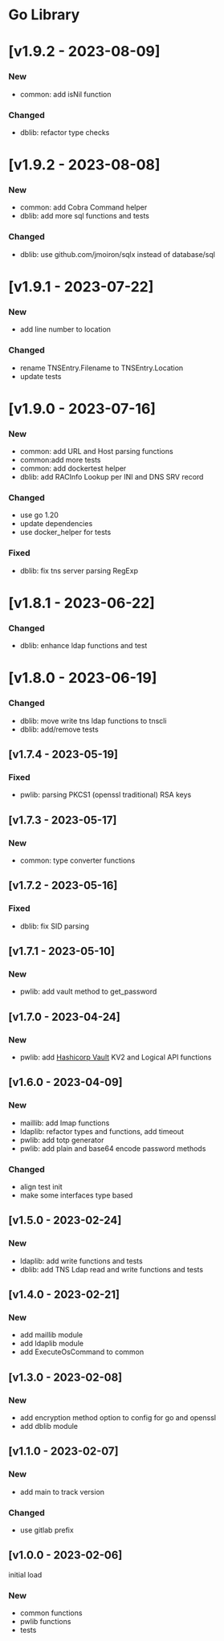 # Go Library

# [v1.9.2 - 2023-08-09]
### New
- common: add isNil function
### Changed
- dblib: refactor type checks

# [v1.9.2 - 2023-08-08]
### New
- common: add Cobra Command helper
- dblib: add more sql functions and tests
### Changed
- dblib: use github.com/jmoiron/sqlx instead of database/sql

# [v1.9.1 - 2023-07-22]
### New
- add line number to location
### Changed
- rename TNSEntry.Filename to TNSEntry.Location
- update tests

# [v1.9.0 - 2023-07-16]
### New
- common: add URL and Host parsing functions
- common:add more tests
- common: add dockertest helper
- dblib: add RACInfo Lookup per INI and DNS SRV record
### Changed
- use go 1.20
- update dependencies
- use docker_helper for tests
### Fixed
- dblib: fix tns server parsing RegExp

# [v1.8.1 - 2023-06-22]
### Changed
- dblib: enhance ldap functions and test

# [v1.8.0 - 2023-06-19]
### Changed
- dblib: move write tns ldap functions to tnscli
- dblib: add/remove tests

## [v1.7.4 - 2023-05-19]
### Fixed
- pwlib: parsing PKCS1 (openssl traditional) RSA keys

## [v1.7.3 - 2023-05-17]
### New
- common: type converter functions

## [v1.7.2 - 2023-05-16]
### Fixed
- dblib: fix SID parsing

## [v1.7.1 - 2023-05-10]
### New
- pwlib: add vault method to get_password

## [v1.7.0 - 2023-04-24]
### New
- pwlib: add [Hashicorp Vault](https://developer.hashicorp.com/vault) KV2 and Logical API functions

## [v1.6.0 - 2023-04-09]
### New
- maillib: add Imap functions
- ldaplib: refactor types and functions, add timeout
- pwlib: add totp generator
- pwlib: add plain and base64 encode password methods
### Changed
- align test init
- make some interfaces type based

## [v1.5.0 - 2023-02-24]
### New
- ldaplib: add write functions and tests
- dblib: add TNS Ldap read and write functions and tests

## [v1.4.0 - 2023-02-21]
### New
- add maillib module
- add ldaplib module
- add ExecuteOsCommand to common

## [v1.3.0 - 2023-02-08]
### New
- add encryption method option to config for go and openssl
- add dblib module

## [v1.1.0 - 2023-02-07]
### New
- add main to track version
### Changed
- use gitlab prefix

## [v1.0.0 - 2023-02-06]
initial load
### New
- common functions
- pwlib functions
- tests
